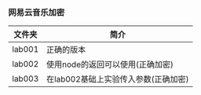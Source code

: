### 网易云音乐加密

|文件夹|简介|
|---|---|
|lab001|正确的版本|
|lab002|使用node的返回可以使用(正确加密)|
|lab003|在lab002基础上实验传入参数(正确加密)|